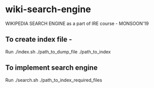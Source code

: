 # wiki-search-engine
WIKIPEDIA SEARCH ENGINE as a part of IRE course - MONSOON'19

## To create index file - 
Run ./index.sh ./path_to_dump_file ./path_to_index

## To implement search engine
Run ./search.sh ./path_to_index_required_files
